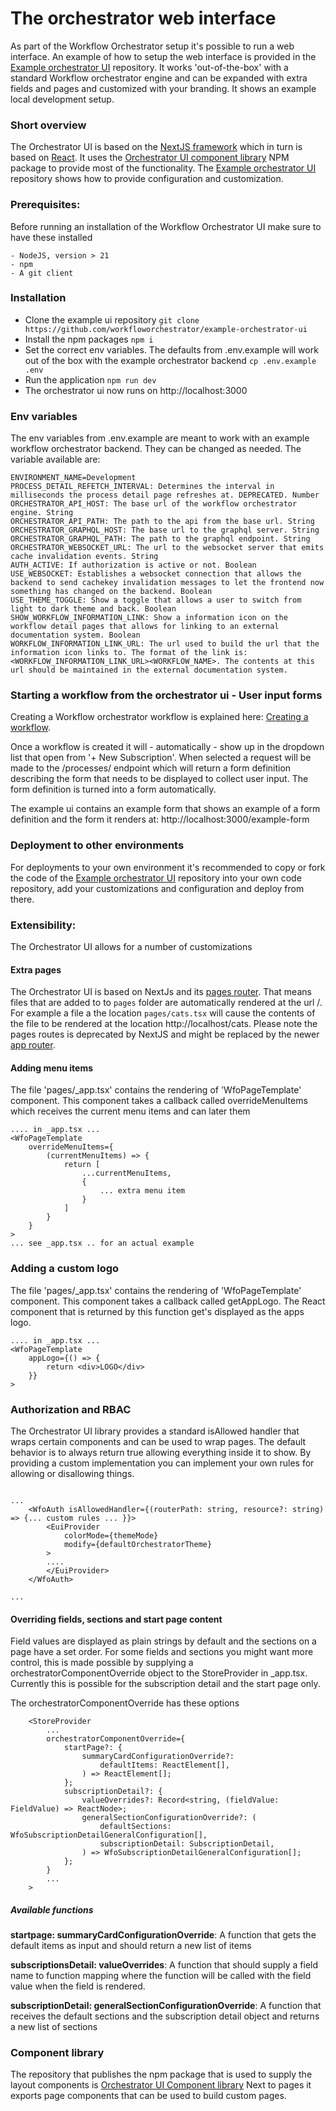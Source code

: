# The orchestrator web interface

As part of the Workflow Orchestrator setup it's possible to run a web interface. An example of how to setup the web interface is provided in the [Example orchestrator UI][1] repository. It works 'out-of-the-box' with a standard Workflow orchestrator engine and can be expanded with extra fields and pages and customized with your branding. It shows an example local development setup.

### Short overview

The Orchestrator UI is based on the [NextJS framework][2] which in turn is based on [React][3]. It uses the [Orchestrator UI component library][4] NPM package to provide most of the functionality. The [Example orchestrator UI][1] repository shows how to provide configuration and customization.

### Prerequisites:

Before running an installation of the Workflow Orchestrator UI make sure to have these installed

```
- NodeJS, version > 21
- npm
- A git client
```

### Installation

-   Clone the example ui repository
    `git clone https://github.com/workfloworchestrator/example-orchestrator-ui`
-   Install the npm packages
    `npm i`
-   Set the correct env variables. The defaults from .env.example will work out of the box with the example orchestrator backend
    `cp .env.example .env`
-   Run the application
    `npm run dev`
-   The orchestrator ui now runs on http://localhost:3000

### Env variables

The env variables from .env.example are meant to work with an example workflow orchestrator backend. They can be changed as needed.
The variable available are:

```
ENVIRONMENT_NAME=Development
PROCESS_DETAIL_REFETCH_INTERVAL: Determines the interval in milliseconds the process detail page refreshes at. DEPRECATED. Number
ORCHESTRATOR_API_HOST: The base url of the workflow orchestrator engine. String
ORCHESTRATOR_API_PATH: The path to the api from the base url. String
ORCHESTRATOR_GRAPHQL_HOST: The base url to the graphql server. String
ORCHESTRATOR_GRAPHQL_PATH: The path to the graphql endpoint. String
ORCHESTRATOR_WEBSOCKET_URL: The url to the websocket server that emits cache invalidation events. String
AUTH_ACTIVE: If authorization is active or not. Boolean
USE_WEBSOCKET: Establishes a websocket connection that allows the backend to send cachekey invalidation messages to let the frontend now something has changed on the backend. Boolean
USE_THEME_TOGGLE: Show a toggle that allows a user to switch from light to dark theme and back. Boolean
SHOW_WORKFLOW_INFORMATION_LINK: Show a information icon on the workflow detail pages that allows for linking to an external documentation system. Boolean
WORKFLOW_INFORMATION_LINK_URL: The url used to build the url that the information icon links to. The format of the link is: <WORKFLOW_INFORMATION_LINK_URL><WORKFLOW_NAME>. The contents at this url should be maintained in the external documentation system.
```

### Starting a workflow from the orchestrator ui - User input forms

Creating a Workflow orchestrator workflow is explained here: [Creating a workflow][5].

Once a workflow is created it will - automatically - show up in the dropdown list that open from '+ New Subscription'. When selected a request will be made to the <api>/processes/<workflowName> endpoint which will return a form definition describing the form that needs to be displayed to collect user input. The form definition is turned into a form automatically.

The example ui contains an example form that shows an example of a form definition and the form it renders at: http://localhost:3000/example-form

### Deployment to other environments

For deployments to your own environment it's recommended to copy or fork the code of the [Example orchestrator UI][1] repository into your own code repository, add your customizations and configuration and deploy from there.

### Extensibility:

The Orchestrator UI allows for a number of customizations

#### Extra pages

The Orchestrator UI is based on NextJs and its [pages router][6]. That means files that are added to to `pages` folder are automatically rendered at the url <url>/<filename>. For example a file a the location `pages/cats.tsx` will cause the contents of the file to be rendered at the location http://localhost/cats.
Please note the pages routes is deprecated by NextJS and might be replaced by the newer [app router][7].

#### Adding menu items

The file 'pages/\_app.tsx' contains the rendering of 'WfoPageTemplate' component. This component takes a callback called overrideMenuItems which receives the current menu items and can later them

```
.... in _app.tsx ...
<WfoPageTemplate
    overrideMenuItems={
        (currentMenuItems) => {
            return [
                ...currentMenuItems,
                {
                    ... extra menu item
                }
            ]
        }
    }
>
... see _app.tsx .. for an actual example
```

### Adding a custom logo

The file 'pages/\_app.tsx' contains the rendering of 'WfoPageTemplate' component. This component takes a callback called getAppLogo.
The React component that is returned by this function get's displayed as the apps logo.

```
.... in _app.tsx ...
<WfoPageTemplate
    appLogo={() => {
        return <div>LOGO</div>
    }}
>
```

### Authorization and RBAC

The Orchestrator UI library provides a standard isAllowed handler that wraps certain components and can be used to wrap pages. The default behavior is to always return true allowing everything inside it to show. By providing a custom implementation you can implement your own rules for allowing or disallowing things.

```in _app.tsx

...
    <WfoAuth isAllowedHandler={(routerPath: string, resource?: string) => {... custom rules ... }}>
        <EuiProvider
            colorMode={themeMode}
            modify={defaultOrchestratorTheme}
        >
        ....
        </EuiProvider>
    </WfoAuth>

...

```

#### Overriding fields, sections and start page content

Field values are displayed as plain strings by default and the sections on a page have a set order. For some fields and sections you might want more control, this is made possible by supplying a orchestratorComponentOverride object to the StoreProvider in \_app.tsx.
Currently this is possible for the subscription detail and the start page only.

The orchestratorComponentOverride has these options

```in _app.tsx
    <StoreProvider
        ...
        orchestratorComponentOverride={
            startPage?: {
                summaryCardConfigurationOverride?:
                    defaultItems: ReactElement[],
                ) => ReactElement[];
            };
            subscriptionDetail?: {
                valueOverrides?: Record<string, (fieldValue: FieldValue) => ReactNode>;
                generalSectionConfigurationOverride?: (
                    defaultSections: WfoSubscriptionDetailGeneralConfiguration[],
                    subscriptionDetail: SubscriptionDetail,
                ) => WfoSubscriptionDetailGeneralConfiguration[];
            };
        }
        ...
    >
```

##### Available functions

**startpage: summaryCardConfigurationOverride**: A function that gets the default items as input and should return a new list of items

**subscriptionsDetail: valueOverrides**: A function that should supply a field name to function mapping where the function will be called with the field value when the field is rendered.

**subscriptionDetail: generalSectionConfigurationOverride**: A function that receives the default sections and the subscription detail object and returns a new list of sections

### Component library

The repository that publishes the npm package that is used to supply the layout components is [Orchestrator UI Component library][8]
Next to pages it exports page components that can be used to build custom pages.

[1]: https://github.com/workfloworchestrator/example-orchestrator-ui
[2]: https://nextjs.org
[3]: https://react.dev
[4]: https://www.npmjs.com/package/@orchestrator-uiorchestrator-ui-components
[5]: https://workfloworchestrator.org/orchestrator-core/architecture/application/workflow
[6]: https://nextjs.org/docs/pages
[7]: https://nextjs.org/docs/app/building-your-application/routing
[8]: https://github.com/workfloworchestrator/orchestrator-ui-library
